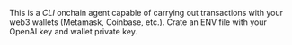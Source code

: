 This is a _CLI_ onchain agent capable of carrying out transactions with your web3 wallets (Metamask, Coinbase, etc.).
Crate an ENV file with your OpenAI key and wallet private key.
